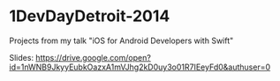 1DevDayDetroit-2014
===================

Projects from my talk "iOS for Android Developers with Swift"

Slides: <https://drive.google.com/open?id=1nWNB9JkyyEubkOazxA1mVJhg2kD0uy3o01R7IEeyFd0&authuser=0>